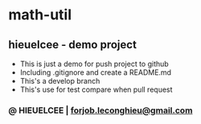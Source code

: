 # math-util
## hieuelcee - demo project
* This is just a demo for push project to github
* Including .gitignore and create a README.md 
* This's a develop branch 
* This's use for test compare when pull request
### &#64; HIEUELCEE &#124; forjob.leconghieu@gmail.com
